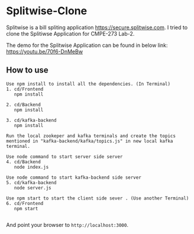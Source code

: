 # Splitwise-Clone
Splitwise is a bill spliting application https://secure.splitwise.com. I tried to clone the Splitiwse Application for CMPE-273 Lab-2.

The demo for the Splitwise Application can be found in below link:
https://youtu.be/70f6-DnMeBw

## How to use

```
Use npm install to install all the dependencies. (In Terminal)
1. cd/Frontend
   npm install
   
2. cd/Backend
   npm install

3. cd/kafka-backend
   npm install

Run the local zookeper and kafka terminals and create the topics mentioned in "kafka-backend/kafka/topics.js" in new local kafka terminal.
   
Use node command to start server side server
4. cd/Backend
   node index.js
   
Use node command to start kafka-backend side server
5. cd/kafka-backend
   node server.js

Use npm start to start the client side sever . (Use another Terminal)
6. cd/Frontend
   npm start
   
```

And point your browser to `http://localhost:3000`.
